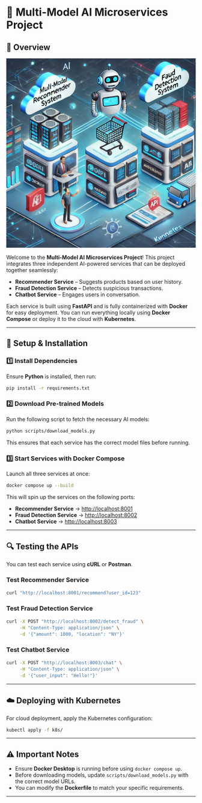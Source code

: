 # 🚀 Multi-Model AI Microservices Project

## 🌟 Overview

![Multi-Model Architecture](multimodel.webp)

Welcome to the **Multi-Model AI Microservices Project**! This project integrates three independent AI-powered services that can be deployed together seamlessly:

- **Recommender Service** – Suggests products based on user history.
- **Fraud Detection Service** – Detects suspicious transactions.
- **Chatbot Service** – Engages users in conversation.

Each service is built using **FastAPI** and is fully containerized with **Docker** for easy deployment. You can run everything locally using **Docker Compose** or deploy it to the cloud with **Kubernetes**.

---

## 🔧 Setup & Installation

### 1️⃣ Install Dependencies

Ensure **Python** is installed, then run:

```sh
pip install -r requirements.txt
```

### 2️⃣ Download Pre-trained Models

Run the following script to fetch the necessary AI models:

```sh
python scripts/download_models.py
```

This ensures that each service has the correct model files before running.

### 3️⃣ Start Services with Docker Compose

Launch all three services at once:

```sh
docker compose up --build
```

This will spin up the services on the following ports:

- **Recommender Service** → [http://localhost:8001](http://localhost:8001)
- **Fraud Detection Service** → [http://localhost:8002](http://localhost:8002)
- **Chatbot Service** → [http://localhost:8003](http://localhost:8003)

---

## 🔍 Testing the APIs

You can test each service using **cURL** or **Postman**.

### **Test Recommender Service**
```sh
curl "http://localhost:8001/recommend?user_id=123"
```

### **Test Fraud Detection Service**
```sh
curl -X POST "http://localhost:8002/detect_fraud" \
     -H "Content-Type: application/json" \
     -d '{"amount": 1000, "location": "NY"}'
```

### **Test Chatbot Service**
```sh
curl -X POST "http://localhost:8003/chat" \
     -H "Content-Type: application/json" \
     -d '{"user_input": "Hello!"}'
```

---

## ☁️ Deploying with Kubernetes

For cloud deployment, apply the Kubernetes configuration:

```sh
kubectl apply -f k8s/
```

---

## ⚠️ Important Notes

- Ensure **Docker Desktop** is running before using `docker compose up`.
- Before downloading models, update `scripts/download_models.py` with the correct model URLs.
- You can modify the **Dockerfile** to match your specific requirements.

---